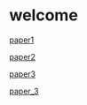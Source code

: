 # welcome

[paper1](./paper1/readme.md)

[paper2](./paper2/readme.md)

[paper3](./paper3/readme.md)

[paper_3](./paper_3/readme.md)